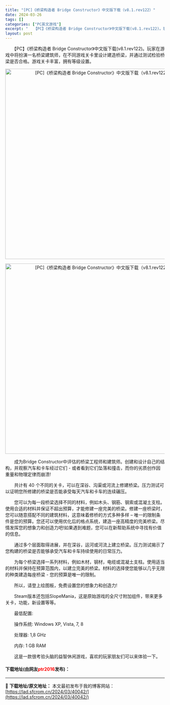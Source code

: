 ```yaml
---
title: "[PC]《桥梁构造者 Bridge Constructor》中文版下载（v8.1.rev122）"
date: 2024-03-26
tags: []
categories: ["PC英文游戏"]
excerpt: "　　【PC】《桥梁构造者 Bridge Constructor》中文版下载(v8.1.rev122)。玩家在游戏中将扮演一名桥梁建筑师，在不同游戏关卡里设计建造桥梁，并通过测试检验桥梁是否合格。游戏关卡丰富，拥有等级设置。 　　成为Bridge Constructor中评估的桥梁工程师和建筑师。创建&hellip;"
layout: post
---
```


 <p>　　【PC】《桥梁构造者 Bridge Constructor》中文版下载(v8.1.rev122)。玩家在游戏中将扮演一名桥梁建筑师，在不同游戏关卡里设计建造桥梁，并通过测试检验桥梁是否合格。游戏关卡丰富，拥有等级设置。</p> <p align="center"><img align="" border="0" src="https://lad.sfcrom.cn/wp-content/uploads/2024/03/20240326_6602dff75a982.webp" width="600" alt="[PC]《桥梁构造者 Bridge Constructor》中文版下载（v8.1.rev122）" /></p> <p align="center"><img align="" border="0" src="https://lad.sfcrom.cn/wp-content/uploads/2024/03/20240326_6602dff7b390f.webp" width="600" alt="[PC]《桥梁构造者 Bridge Constructor》中文版下载（v8.1.rev122）" /></p> <p>　　成为Bridge Constructor中评估的桥梁工程师和建筑师。创建和设计自己的结构，并观察汽车和卡车经过它们 - 或者看到它们坠落和撞击，而你的劣质创作因重量和物理定律而崩溃!</p> <p>　　共计有 40 个不同的关卡，可以在深谷、沟渠或河流上修建桥梁。压力测试可以证明您所修建的桥梁是否能承受每天汽车和卡车的连续碾压。</p> <p>　　您可以为每一段桥梁选择不同的材料，例如木头、钢筋、钢索或混凝土支柱。 使用合适的材料并保证不超出预算，才能修建一座完美的桥梁。修建一座桥梁时，您可以随意搭配不同的建筑材料，这意味着修桥的方式多种多样 &ndash; 唯一的限制条件是您的预算。您还可以使用优化后的格点系统，建造一座高精度的完美桥梁。尽情发挥您的想象力和创造力吧!如果遇到难题，您可以在新帮助系统中寻找有价值的信息。</p> <p>　　通过多个层面取得进展，并在深谷，运河或河流上建立桥梁。压力测试揭示了您构建的桥梁是否能够承受汽车和卡车持续使用的日常压力。</p> <p>　　为每个桥梁选择一系列材料，例如木材，钢材，电缆或混凝土支柱。使用适当的材料并保持在预算范围内，以建立完美的桥梁。材料的选择使您能够以几乎无限的种类建造每座桥梁 - 您的预算是唯一的限制。</p> <p>　　所以，请登上绘图板，免费设置您的想象力和创造力!</p> <p>　　Steam版本还包括SlopeMania，这是原始游戏的全尺寸附加组件，带来更多关卡，功能，新设置等等。</p> <p>　　最低配置:</p> <p>　　操作系统: Windows XP, Vista, 7, 8</p> <p>　　处理器: 1,8 GHz</p> <p>　　内存: 1 GB RAM</p> <p>　　这是一款很考验头脑的益智休闲游戏，喜欢的玩家朋友们可以来体验一下。</p> <p><h4>下载地址(由网友<font color="red">ptr2016</font>发布)：</h4></p> 

---
📖 **下载地址/原文地址：** 本文最初发布于我的博客网站：[https://lad.sfcrom.cn/2024/03/40042/](https://lad.sfcrom.cn/2024/03/40042/)
